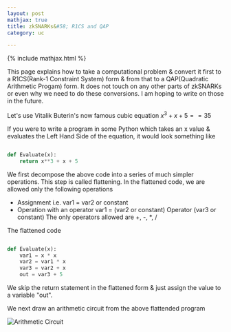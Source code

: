 ```yaml
---
layout: post
mathjax: true
title: zkSNARKs&#58; R1CS and QAP
category: uc

---
```


{% include mathjax.html %}

This page explains how to take a computational problem & convert it first to a R1CS(Rank-1 Constraint System) form & from that to a QAP(Quadratic Arithmetic Progam) form. It does not touch on any other parts of zkSNARKs or even why we need to do these conversions. I am hoping to write on those in the future.  

Let's use Vitalik Buterin's now famous cubic equation $x^3 + x + 5 == 35$

If you were to write a program in some Python which takes an x value & evaluates the Left Hand Side of the equation, it would look something like

~~~python

def Evaluate(x):
    return x**3 + x + 5

~~~

We first decompose the above code into a series of much simpler operations. This step is called flattening.
In the flattened code, we are allowed only the following operations 

- Assignment i.e. var1 = var2 or constant
- Operation with an operator var1 = (var2 or constant) Operator (var3 or constant) 
The only operators allowed are +, -, \*, / 


The flattened code 
~~~python

def Evaluate(x):
    var1 = x * x 
    var2 = var1 * x 
    var3 = var2 + x
    out = var3 + 5
~~~
    
We skip the return statement in the flattened form & just assign the value to a variable "out".

We next draw an arithmetic circuit from the above flattended program

![Arithmetic Circuit](https://raw.githubusercontent.com/RisenCrypto/RisenCrypto.github.io/master/images/Circuit.png)


